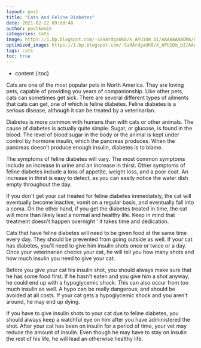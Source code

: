 ```yaml
---
layout: post
title: "Cats And Feline Diabetes"
date: 2021-02-22 09:08:48
author: postkomik
categories: Cats 
image: https://1.bp.blogspot.com/-Sa9ArdgaUK8/X_APU1Qm_bI/AAAAAAAAOMA/MLROrBEk7vsxlFrLfgL97ryVs-A9LKcFQCLcBGAsYHQ/w320-h195/kucing.jpg
optimized_image: https://1.bp.blogspot.com/-Sa9ArdgaUK8/X_APU1Qm_bI/AAAAAAAAOMA/MLROrBEk7vsxlFrLfgL97ryVs-A9LKcFQCLcBGAsYHQ/w320-h195/kucing.jpg
tags: cats
toc: true
---
```

* content
{:toc}

Cats are one of the most popular pets in North America.  They are loving pets, capable of providing you years of companionship.  Like other pets, cats can sometimes get sick.  There are several different types of ailments that cats can get, one of which is feline diabetes.  Feline diabetes is a serious disease, although it can be treated by a veterinarian.

Diabetes is more common with humans than with cats or other animals. The cause of diabetes is actually quite simple.  Sugar, or glucose, is found in the blood.  The level of blood sugar in the body or the animal is kept under control by hormone insulin, which the pancreas produces.  When the pancreas doesn't produce enough insulin, diabetes is to blame.

The symptoms of feline diabetes will vary.  The most common symptoms include an increase in urine and an increase in thirst.  Other symptoms of feline diabetes include a loss of appetite, weight loss, and a poor coat.  An increase in thirst is easy to detect, as you can easily notice the water dish empty throughout the day.

If you don't get your cat treated for feline diabetes immediately, the cat will eventually become inactive, vomit on a regular basis, and eventually fall into a coma.  On the other hand, if you get the diabetes treated in time, the cat will more than likely lead a normal and healthy life.  Keep in mind that treatment doesn't happen overnight ' it takes time and dedication.

Cats that have feline diabetes will need to be given food at the same time every day. They should be prevented from going outside as well.  If your cat has diabetes, you'll need to give him insulin shots once or twice or a day.  Once your veterinarian checks your cat, he will tell you how many shots and how much insulin you need to give your cat. 

Before you give your cat his insulin shot, you should always make sure that he has some food first.  If he hasn't eaten and you give him a shot anyway, he could end up with a hypoglycemic shock.  This can also occur from too much insulin as well.  A hypo can be really dangerous, and should be avoided at all costs.  If your cat gets a hypoglycemic shock and you aren't around, he may end up dying. 

If you have to give insulin shots to your cat due to feline diabetes, you should always keep a watchful eye on him after you have administered the shot.  After your cat has been on insulin for a period of time, your vet may reduce the amount of insulin.  Even though he may have to stay on insulin the rest of his life, he will lead an otherwise healthy life. 
